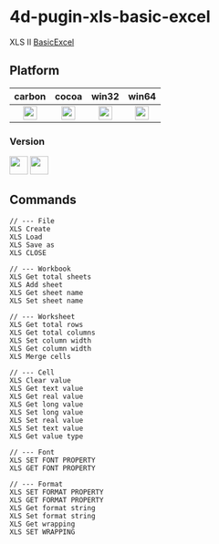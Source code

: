 4d-pugin-xls-basic-excel
===================

XLS II [BasicExcel](http://www.codeproject.com/Articles/13852/BasicExcel-A-Class-to-Read-and-Write-to-Microsoft)

## Platform

| carbon | cocoa | win32 | win64 |
|:------:|:-----:|:---------:|:---------:|
|<img src="https://cloud.githubusercontent.com/assets/1725068/22371562/1b091f0a-e4db-11e6-8458-8653954a7cce.png" width="24" height="24" />|<img src="https://cloud.githubusercontent.com/assets/1725068/22371562/1b091f0a-e4db-11e6-8458-8653954a7cce.png" width="24" height="24" />|<img src="https://cloud.githubusercontent.com/assets/1725068/22371562/1b091f0a-e4db-11e6-8458-8653954a7cce.png" width="24" height="24" />|<img src="https://cloud.githubusercontent.com/assets/1725068/22371562/1b091f0a-e4db-11e6-8458-8653954a7cce.png" width="24" height="24" />|

### Version

<img src="https://cloud.githubusercontent.com/assets/1725068/18940649/21945000-8645-11e6-86ed-4a0f800e5a73.png" width="32" height="32" /> <img src="https://cloud.githubusercontent.com/assets/1725068/18940648/2192ddba-8645-11e6-864d-6d5692d55717.png" width="32" height="32" />


Commands
---

```
// --- File
XLS Create
XLS Load
XLS Save as
XLS CLOSE

// --- Workbook
XLS Get total sheets
XLS Add sheet
XLS Get sheet name
XLS Set sheet name

// --- Worksheet
XLS Get total rows
XLS Get total columns
XLS Set column width
XLS Get column width
XLS Merge cells

// --- Cell
XLS Clear value
XLS Get text value
XLS Get real value
XLS Get long value
XLS Set long value
XLS Set real value
XLS Set text value
XLS Get value type

// --- Font
XLS SET FONT PROPERTY
XLS GET FONT PROPERTY

// --- Format
XLS SET FORMAT PROPERTY
XLS GET FORMAT PROPERTY
XLS Get format string
XLS Set format string
XLS Get wrapping
XLS SET WRAPPING
```
